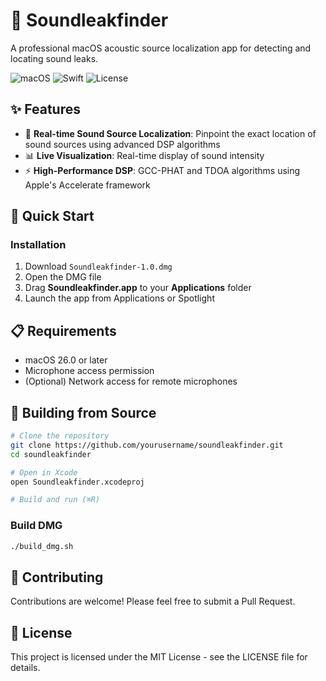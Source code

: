 # 🎯 Soundleakfinder

A professional macOS acoustic source localization app for detecting and locating sound leaks.

![macOS](https://img.shields.io/badge/macOS-26.0+-blue)
![Swift](https://img.shields.io/badge/Swift-5.0-orange)
![License](https://img.shields.io/badge/license-MIT-green)

## ✨ Features

- 📍 **Real-time Sound Source Localization**: Pinpoint the exact location of sound sources using advanced DSP algorithms
- 📊 **Live Visualization**: Real-time display of sound intensity
- ⚡ **High-Performance DSP**: GCC-PHAT and TDOA algorithms using Apple's Accelerate framework

## 🚀 Quick Start

### Installation

1. Download `Soundleakfinder-1.0.dmg`
2. Open the DMG file
3. Drag **Soundleakfinder.app** to your **Applications** folder
4. Launch the app from Applications or Spotlight


## 📋 Requirements

- macOS 26.0 or later
- Microphone access permission
- (Optional) Network access for remote microphones

## 🔧 Building from Source

```bash
# Clone the repository
git clone https://github.com/yourusername/soundleakfinder.git
cd soundleakfinder

# Open in Xcode
open Soundleakfinder.xcodeproj

# Build and run (⌘R)
```

### Build DMG

```bash
./build_dmg.sh
```

## 🤝 Contributing

Contributions are welcome! Please feel free to submit a Pull Request.

## 📝 License

This project is licensed under the MIT License - see the LICENSE file for details.
